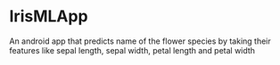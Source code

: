 # IrisMLApp
An android app that predicts name of the flower species by taking their features like sepal length, sepal width, petal length and petal width
